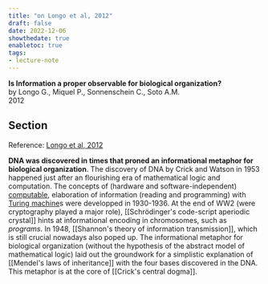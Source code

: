 ```yaml
---
title: "on Longo et al, 2012"
draft: false
date: 2022-12-06
showthedate: true
enabletoc: true
tags:
- lecture-note
---
```



**Is Information a proper observable for biological organization?**    
by Longo G., Miquel P., Sonnenschein C., Soto A.M.     
2012

## Section 


Reference: [Longo et al, 2012](reference/Longo%20et%20al,%202012.md)

**DNA was discovered in times that proned an informational metaphor for biological organization**. The discovery of DNA by Crick and Watson in 1953 happened just after an flourishing era of mathematical logic and computation. The concepts of (hardware and software-independent) [computable](definition/computable.md), elaboration of information (reading and programming) with [Turing machine](concept/Turing%20machine.md)s were developped in 1930-1936. At the end of WW2 (were cryptography played a major role), [[Schrödinger's code-script aperiodic crystal]] hints at informational encoding in chromosomes, such as *programs*. In 1948, [[Shannon's theory of information transmission]], which is still crucial nowadays also poped up. The informational metaphor for biological organization (without the hypothesis of the abstract model of mathematical logic) laid out the groundwork for a simplistic explanation of [[Mendel's laws of inheritance]] with the four bases discovered in the DNA. This metaphor is at the core of [[Crick's central dogma]]. 





